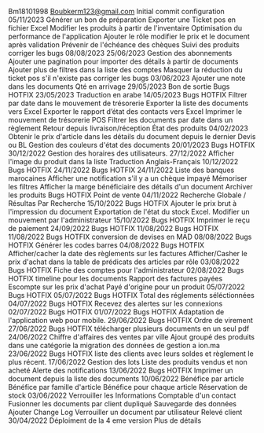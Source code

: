 Bm18101998
Boubkerm123@gmail.com
Initial commit configuration
05/11/2023
Générer un bon de préparation
Exporter une Ticket pos en fichier Excel
Modifier les produits à partir de l'inventaire
Optimisation du performance de l'application
Ajouter le rôle modifier le prix et le document après validation
Prévenir de l'échéance des chèques
Suivi des produits
corriger les bugs
08/08/2023
25/06/2023
Gestion des abonnements
Ajouter une pagination pour importer des détails à partir de documents
Ajouter plus de filtres dans la liste des comptes
Masquer la réduction du ticket pos s'il n'existe pas
corriger les bugs
03/06/2023
Ajouter une note dans les documents
Qté en arrivage
29/05/2023
Bon de sortie
Bugs HOTFIX
23/05/2023
Traduction en arabe
14/05/2023
Bugs HOTFIX
Filtrer par date dans le mouvement de trésorerie
Exporter la liste des documents vers Excel
Exporter le rapport d’état des contacts vers Excel
Imprimer le mouvement de trésorerie
POS 
Filtrer les documents par date dans un règlement
Retour depuis livraison/réception
État des produits
04/02/2023
Obtenir le prix d'article dans les détails du document depuis le dernier Devis ou BL
Gestion des couleurs d'état des documents
20/01/2023
Bugs HOTFIX
30/12/2022
Gestion des horaires des utilisateurs.
27/12/2022
Afficher l'image du produit dans la liste
Traduction Anglais-Français
10/12/2022
Bugs HOTFIX
24/11/2022
Bugs HOTFIX
24/11/2022
Liste des banques marocaines
Afficher une notification s'il y a un chèque impayé
Mémoriser les filtres
Afficher la marge bénéficiaire des détails d'un document
Archiver les produits
Bugs HOTFIX
Point de vente
04/11/2022
Recherche Globale / Résultas Par Recherche
15/10/2022
Bugs HOTFIX
Ajouter le prix brut à l'impression du document
Exportation de l'état du stock Excel.
Modifier un mouvement par l'administrateur
15/10/2022
Bugs HOTFIX
Imprimer le reçu de paiement
24/09/2022
Bugs HOTFIX
11/08/2022
Bugs HOTFIX
11/08/2022
Bugs HOTFIX
conversion de devises en MAD
08/08/2022
Bugs HOTFIX
Générer les codes barres
04/08/2022
Bugs HOTFIX
Afficher/cacher la date des règlements sur les factures
Afficher/Casher le prix d'achat dans la table de prédicats des articles par rôle
03/08/2022
Bugs HOTFIX
Fiche des comptes pour l'administrateur
02/08/2022
Bugs HOTFIX
timeline pour les documents
Rapport des factures payées
Escompte sur les prix d'achat
Payé d'origine pour un produit
05/07/2022
Bugs HOTFIX
05/07/2022
Bugs HOTFIX
Total des réglements séléctionnées
04/07/2022
Bugs HOTFIX
Recevez des alertes sur les connexions
02/07/2022
Bugs HOTFIX
01/07/2022
Bugs HOTFIX
Adaptation de l'application web pour mobile.
29/06/2022
Bugs HOTFIX
Ordre de virement
27/06/2022
Bugs HOTFIX
télécharger plusieurs documents en un seul pdf
24/06/2022
Chiffre d'affaires des ventes par ville
Ajout groupé des produits dans une catégorie
la migration des données de gestion a ion.ma
23/06/2022
Bugs HOTFIX
liste des clients avec leurs soldes et règlement le plus récent.
17/06/2022
Gestion des lots 
Liste des produits vendus et non acheté
Alerte des notifications 
13/06/2022
Bugs HOTFIX
Imprimer un document depuis la liste des documents
10/06/2022
Bénéfice par article
Bénéfice par famille d'article
Bénéfice pour chaque article
Réservation de stock
03/06/2022
Verrouiller les Informations Comptable d'un contact
Fusionner les documents par client dupliqué
Sauvegarde des données
Ajouter Change Log
Verrouiller un document par utilisateur
Relevé client
30/04/2022
Déploiment de la 4 eme version Plus de détails